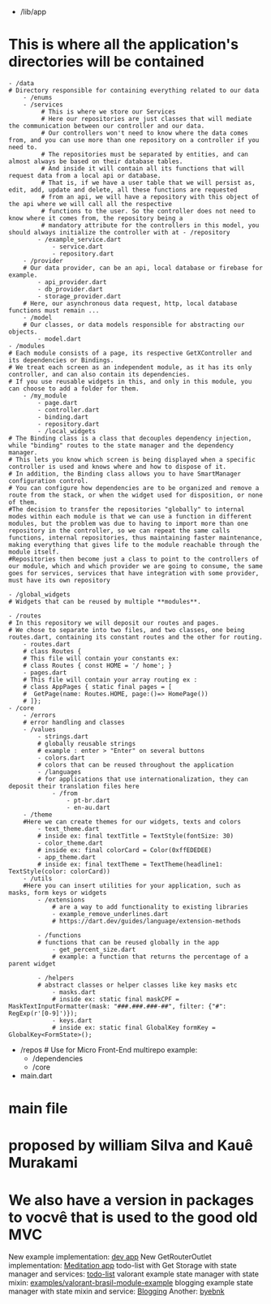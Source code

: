 - /lib/app
# This is where all the application's directories will be contained
    - /data
    # Directory responsible for containing everything related to our data
        - /enums
        - /services
             # This is where we store our Services
             # Here our repositories are just classes that will mediate the communication between our controller and our data.
             # Our controllers won't need to know where the data comes from, and you can use more than one repository on a controller if you need to.
             # The repositories must be separated by entities, and can almost always be based on their database tables.
             # And inside it will contain all its functions that will request data from a local api or database.
             # That is, if we have a user table that we will persist as, edit, add, update and delete, all these functions are requested
             # from an api, we will have a repository with this object of the api where we will call all the respective
             # functions to the user. So the controller does not need to know where it comes from, the repository being a
             # mandatory attribute for the controllers in this model, you should always initialize the controller with at - /repository
            - /example_service.dart
                - service.dart
                - repository.dart
        - /provider
        # Our data provider, can be an api, local database or firebase for example.
            - api_provider.dart
            - db_provider.dart
            - storage_provider.dart
        # Here, our asynchronous data request, http, local database functions must remain ...
        - /model
        # Our classes, or data models responsible for abstracting our objects.
            - model.dart
    - /modules
    # Each module consists of a page, its respective GetXController and its dependencies or Bindings.
    # We treat each screen as an independent module, as it has its only controller, and can also contain its dependencies.
    # If you use reusable widgets in this, and only in this module, you can choose to add a folder for them.
        - /my_module
            - page.dart
            - controller.dart
            - binding.dart
            - repository.dart
            - /local_widgets
    # The Binding class is a class that decouples dependency injection, while "binding" routes to the state manager and the dependency manager.
    # This lets you know which screen is being displayed when a specific controller is used and knows where and how to dispose of it.
    # In addition, the Binding class allows you to have SmartManager configuration control.
    # You can configure how dependencies are to be organized and remove a route from the stack, or when the widget used for disposition, or none of them.
    #The decision to transfer the repositories "globally" to internal modes within each module is that we can use a function in different modules, but the problem was due to having to import more than one repository in the controller, so we can repeat the same calls functions, internal repositories, thus maintaining faster maintenance, making everything that gives life to the module reachable through the module itself.
    #Repositories then become just a class to point to the controllers of our module, which and which provider we are going to consume, the same goes for services, services that have integration with some provider, must have its own repository

    - /global_widgets
    # Widgets that can be reused by multiple **modules**.

    - /routes
    # In this repository we will deposit our routes and pages.
    # We chose to separate into two files, and two classes, one being routes.dart, containing its constant routes and the other for routing.
        - routes.dart
        # class Routes {
        # This file will contain your constants ex:
        # class Routes { const HOME = '/ home'; }
        - pages.dart
        # This file will contain your array routing ex :
        # class AppPages { static final pages = [
        #  GetPage(name: Routes.HOME, page:()=> HomePage())
        # ]};
    - /core
        - /errors
        # error handling and classes
        - /values
            - strings.dart
            # globally reusable strings
            # example : enter > "Enter" on several buttons
            - colors.dart
            # colors that can be reused throughout the application
            - /languages
            # for applications that use internationalization, they can deposit their translation files here
                - /from
                    - pt-br.dart
                    - en-au.dart
        - /theme
        #Here we can create themes for our widgets, texts and colors
            - text_theme.dart
            # inside ex: final textTitle = TextStyle(fontSize: 30)
            - color_theme.dart
            # inside ex: final colorCard = Color(0xffEDEDEE)
            - app_theme.dart
            # inside ex: final textTheme = TextTheme(headline1: TextStyle(color: colorCard))
        - /utils
        #Here you can insert utilities for your application, such as masks, form keys or widgets
            - /extensions
                # are a way to add functionality to existing libraries
                - example_remove_underlines.dart
                # https://dart.dev/guides/language/extension-methods

            - /functions
            # functions that can be reused globally in the app
                - get_percent_size.dart
                # example: a function that returns the percentage of a parent widget

            - /helpers
            # abstract classes or helper classes like key masks etc
                - masks.dart
                # inside ex: static final maskCPF = MaskTextInputFormatter(mask: "###.###.###-##", filter: {"#": RegExp(r'[0-9]')});
                - keys.dart
                # inside ex: static final GlobalKey formKey = GlobalKey<FormState>();
- /repos # Use for Micro Front-End multirepo example:
    - /dependencies
    - /core
- main.dart
# main file
# proposed by william Silva and Kauê Murakami
# We also have a version in packages to vocvê that is used to the good old MVC
New example implementation: [dev app](https://github.com/kauemurakami/example)
New GetRouterOutlet implementation: [Meditation app](https://github.com/kauemurakami/meditation-app-rewrite-getx)
todo-list with Get Storage with state manager and services: [todo-list](https://github.com/kauemurakami/todo-list-get-storage)
valorant example state manager with state mixin: [examples/valorant-brasil-module-example](https://github.com/kauemurakami/valorant-brasil)
blogging example state manager with state mixin and service: [Blogging](https://github.com/kauemurakami/blogging)
Another: [byebnk](https://github.com/kauemurakami/teste-bye-b)